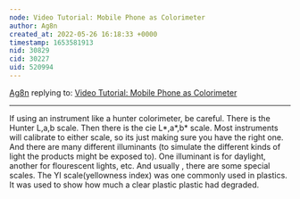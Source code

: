 ```yaml
---
node: Video Tutorial: Mobile Phone as Colorimeter
author: Ag8n
created_at: 2022-05-26 16:18:33 +0000
timestamp: 1653581913
nid: 30829
cid: 30227
uid: 520994
---
```




[Ag8n](../profile/Ag8n) replying to: [Video Tutorial: Mobile Phone as Colorimeter](../notes/fongvania/05-20-2022/video-tutorial-mobile-phone-as-colorimeter)

----
If using an instrument like a hunter colorimeter, be careful.  There is the Hunter L,a,b scale.  Then there is the cie L*,a*,b* scale. Most instruments will calibrate to either scale, so its just making sure you have the right one.  And there are many different illuminants (to simulate the different kinds of light the products might be exposed to).  One illuminant is for daylight, another for flourescent lights,  etc. And usually , there are some special scales.  The YI scale(yellowness index) was one commonly used in plastics. It was used to show how much a clear plastic plastic had degraded.   